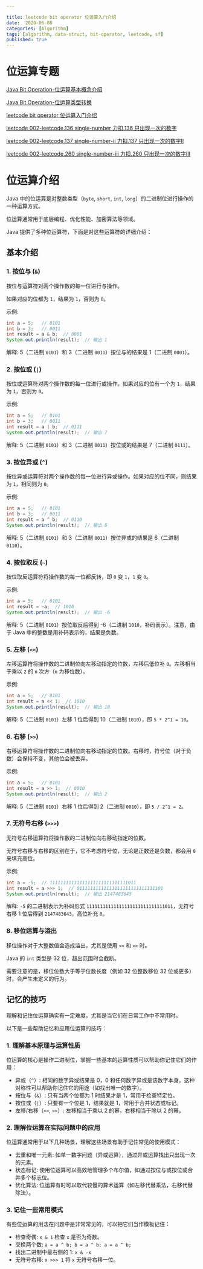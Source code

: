 ```yaml
---

title: leetcode bit operator 位运算入门介绍
date:  2020-06-08
categories: [Algorithm]
tags: [algorithm, data-struct, bit-operator, leetcode, sf]
published: true
---
```



# 位运算专题

[Java Bit Operation-位运算基本概念介绍](https://houbb.github.io/2020/06/08/algorithm-000-leetcode-data-struct-002-bit-operator-00-base)

[Java Bit Operation-位运算类型转换](https://houbb.github.io/2020/06/08/algorithm-000-leetcode-data-struct-002-bit-operator-00-convert)

[leetcode bit operator 位运算入门介绍](https://houbb.github.io/2020/06/08/algorithm-000-leetcode-data-struct-002-bit-operator-00-intro)

[leetcode 002-leetcode.136 single-number 力扣.136 只出现一次的数字](https://houbb.github.io/2020/06/08/algorithm-000-leetcode-data-struct-002-bit-operator-01-136-single-number)

[leetcode 002-leetcode.137 single-number-ii 力扣.137 只出现一次的数字II](https://houbb.github.io/2020/06/08/algorithm-000-leetcode-data-struct-002-bit-operator-02-137-single-number-ii)

[leetcode 002-leetcode.260 single-number-iii 力扣.260 只出现一次的数字III](https://houbb.github.io/2020/06/08/algorithm-000-leetcode-data-struct-002-bit-operator-03-260-single-number-iii)

# 位运算介绍

Java 中的位运算是对整数类型（`byte`, `short`, `int`, `long`）的二进制位进行操作的一种运算方式。

位运算通常用于底层编程、优化性能、加密算法等领域。

Java 提供了多种位运算符，下面是对这些运算符的详细介绍：

## 基本介绍

### 1. 按位与 (`&`)

按位与运算符对两个操作数的每一位进行与操作。

如果对应的位都为 `1`，结果为 `1`，否则为 `0`。

示例:
```java
int a = 5;   // 0101
int b = 3;   // 0011
int result = a & b;  // 0001
System.out.println(result);  // 输出 1
```
解释: 5（二进制 `0101`）和 3（二进制 `0011`）按位与的结果是 1（二进制 `0001`）。

### 2. 按位或 (`|`)

按位或运算符对两个操作数的每一位进行或操作。如果对应的位有一个为 `1`，结果为 `1`，否则为 `0`。

示例:
```java
int a = 5;   // 0101
int b = 3;   // 0011
int result = a | b;  // 0111
System.out.println(result);  // 输出 7
```
解释: 5（二进制 `0101`）和 3（二进制 `0011`）按位或的结果是 7（二进制 `0111`）。

### 3. 按位异或 (`^`)

按位异或运算符对两个操作数的每一位进行异或操作。如果对应的位不同，则结果为 `1`，相同则为 `0`。

示例:
```java
int a = 5;   // 0101
int b = 3;   // 0011
int result = a ^ b;  // 0110
System.out.println(result);  // 输出 6
```
解释: 5（二进制 `0101`）和 3（二进制 `0011`）按位异或的结果是 6（二进制 `0110`）。

### 4. 按位取反 (`~`)

按位取反运算符将操作数的每一位都反转，即 `0` 变 `1`，`1` 变 `0`。

示例:
```java
int a = 5;   // 0101
int result = ~a;  // 1010
System.out.println(result);  // 输出 -6
```
解释: 5（二进制 `0101`）按位取反后得到 -6（二进制 `1010`，补码表示）。注意，由于 Java 中的整数是用补码表示的，结果是负数。

### 5. 左移 (`<<`)

左移运算符将操作数的二进制位向左移动指定的位数，左移后低位补 `0`。左移相当于乘以 `2` 的 `n` 次方（`n` 为移位数）。

示例:
```java
int a = 5;   // 0101
int result = a << 1;  // 1010
System.out.println(result);  // 输出 10
```
解释: 5（二进制 `0101`）左移 1 位后得到 10（二进制 `1010`），即 `5 * 2^1 = 10`。

### 6. 右移 (`>>`)

右移运算符将操作数的二进制位向右移动指定的位数。右移时，符号位（对于负数）会保持不变，其他位会被丢弃。

示例:
```java
int a = 5;   // 0101
int result = a >> 1;  // 0010
System.out.println(result);  // 输出 2
```
解释: 5（二进制 `0101`）右移 1 位后得到 2（二进制 `0010`），即 `5 / 2^1 = 2`。

### 7. 无符号右移 (`>>>`)

无符号右移运算符将操作数的二进制位向右移动指定的位数。

无符号右移与右移的区别在于，它不考虑符号位，无论是正数还是负数，都会用 `0` 来填充高位。

示例:
```java
int a = -5;  // 11111111111111111111111111111011
int result = a >>> 1;  // 01111111111111111111111111111101
System.out.println(result);  // 输出 2147483643
```
解释: `-5` 的二进制表示为补码形式 `11111111111111111111111111111011`，无符号右移 1 位后得到 `2147483643`，高位补充 `0`。

### 8. 移位运算与溢出

移位操作对于大整数值会造成溢出，尤其是使用 `<<` 和 `>>` 时。

Java 的 `int` 类型是 32 位，超出范围时会截断。

需要注意的是，移位位数大于等于位数长度（例如 32 位整数移位 32 位或更多）时，会产生未定义的行为。

## 记忆的技巧

理解和记住位运算确实有一定难度，尤其是当它们在日常工作中不常用时。

以下是一些帮助记忆和应用位运算的技巧：

### 1. 理解基本原理与运算性质
   位运算的核心是操作二进制位，掌握一些基本的运算性质可以帮助你记住它们的作用：
   - 异或（`^`）: 相同的数字异或结果是 0，0 和任何数字异或是该数字本身。这种对称性可以帮助你记住它的用途（如找出唯一的数字）。
   - 按位与（`&`）: 只有当两个位都为 1 时结果才是 1，常用于检查特定位。
   - 按位或（`|`）: 只要有一个位是 1，结果就是 1，常用于合并状态或标记。
   - 左移/右移（`<<`, `>>`）: 左移相当于乘以 2 的幂，右移相当于除以 2 的幂。

### 2. 理解位运算在实际问题中的应用

   位运算通常用于以下几种场景，理解这些场景有助于记住常见的使用模式：
   
   - 去重和唯一元素: 如单一数字问题（异或运算），通过异或运算找出只出现一次的元素。
   - 状态标记: 使用位运算可以高效地管理多个布尔值，如通过按位与或按位或合并多个标志位。
   - 优化算法: 位运算有时可以取代较慢的算术运算（如左移代替乘法，右移代替除法）。

### 3. 记住一些常用模式

   有些位运算的用法在问题中是非常常见的，可以把它们当作模板记住：

   - 检查奇偶: `x & 1` 检查 `x` 是否为奇数。
   - 交换两个数: `a = a ^ b; b = a ^ b; a = a ^ b;`
   - 找出二进制中最右侧的 1: `x & -x`
   - 无符号右移: `x >>> 1` 将 `x` 无符号右移一位。

